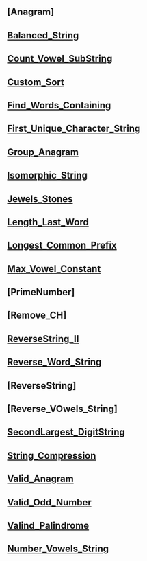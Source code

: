 ## [Anagram]

## [Balanced_String](https://leetcode.com/problems/split-a-string-in-balanced-strings/)

## [Count_Vowel_SubString](https://leetcode.com/problems/count-vowel-substrings-of-a-string/description/)

## [Custom_Sort](https://leetcode.com/problems/custom-sort-string/)

## [Find_Words_Containing](https://leetcode.com/problems/find-words-containing-character/)

## [First_Unique_Character_String](https://leetcode.com/problems/first-unique-character-in-a-string/)

## [Group_Anagram](https://leetcode.com/problems/group-anagrams/description/)

## [Isomorphic_String](https://leetcode.com/problems/isomorphic-strings/description/)

## [Jewels_Stones](https://leetcode.com/problems/jewels-and-stones/description/)

## [Length_Last_Word](https://leetcode.com/problems/length-of-last-word/description/)

## [Longest_Common_Prefix](https://leetcode.com/problems/longest-common-prefix/description/)

## [Max_Vowel_Constant](https://leetcode.com/problems/find-most-frequent-vowel-and-consonant/description/)

## [PrimeNumber]

## [Remove_CH]

## [ReverseString_II](https://leetcode.com/problems/reverse-string-ii/description/)

## [Reverse_Word_String](https://leetcode.com/problems/reverse-words-in-a-string/)

## [ReverseString]

## [Reverse_VOwels_String]

## [SecondLargest_DigitString](https://leetcode.com/problems/second-largest-digit-in-a-string)

## [String_Compression](https://leetcode.com/problems/string-compression/)

## [Valid_Anagram](https://leetcode.com/problems/valid-anagram/description/)

## [Valid_Odd_Number](https://leetcode.com/problems/largest-odd-number-in-string/)

## [Valind_Palindrome](https://leetcode.com/problems/valid-palindrome/description/)

## [Number_Vowels_String](https://leetcode.com/problems/count-the-number-of-vowel-strings-in-range/description/)

